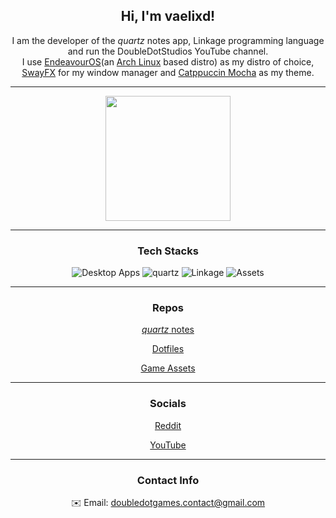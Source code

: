 <h2 align="center">Hi, I'm vaelixd!</h2>
<p align="center">
    I am the developer of the <em>quartz</em> notes app, Linkage programming language and run the DoubleDotStudios YouTube channel.<br>
    I use <a href="https://endeavouros.com/">EndeavourOS</a>(an <a href="https://archlinux.org/">Arch Linux</a> based distro) as my distro of choice, 
    <a href="https://github.com/WillPower3309/swayfx">SwayFX</a> for my window manager and 
    <a href="https://catppuccin.com/">Catppuccin Mocha</a> as my theme.
</p>

<hr>

<div align="center">
<a href="https://github.com/DoubleDotStudios">
  <img height=200 src="https://github-readme-stats.vercel.app/api?username=DoubleDotStudios&show_icons=true&bg_color=1e1e2e&text_color=cdd6f4&icon_color=cba6f7&title_color=cba6f7&border_color=cba6f7&hide=contribs" />
</a>
</div>

<hr>
<h3 align="center">Tech Stacks</h3>

<div align="center">
<img src="https://github-readme-tech-stack.vercel.app/api/cards?title=Desktop+Apps&align=center&titleAlign=center&fontFamily=CaskaydiaCove+Nerd+Font&lineCount=1&theme=catppuccin_mocha&bg=%231e1e2e&badge=%23181825&border=%23cba6f7&titleColor=%23cba6f7&line1=tauri%2CTauri%2Cf9e2af%3Bsvelte%2CSvelte%2Cfab387%3Btailwindcss%2Ctailwindcss%2C89b4fa%3B" alt="Desktop Apps" />
<img src="https://github-readme-tech-stack.vercel.app/api/cards?title=quartz&align=center&titleAlign=center&fontFamily=CaskaydiaCove+Nerd+Font&lineCount=1&theme=catppuccin_mocha&bg=%231e1e2e&badge=%23181825&border=%23cba6f7&titleColor=%23cba6f7&line1=electron%2CElectron%2C74c7ec%3Breact%2CReact%2C74c7ec%3Btailwindcss%2CTailwindcss%2C89b4fa%3B" alt="quartz" />
<img src="https://github-readme-tech-stack.vercel.app/api/cards?title=Linkage&align=center&titleAlign=center&fontFamily=CaskaydiaCove+Nerd+Font&lineCount=1&theme=catppuccin_mocha&bg=%231e1e2e&badge=%23181825&border=%23cba6f7&titleColor=%23cba6f7&line1=rust%2CRust%2Cfab387%3B" alt="Linkage" />
    <img src="https://github-readme-tech-stack.vercel.app/api/cards?title=Assets&align=center&titleAlign=center&fontFamily=CaskaydiaCove+Nerd+Font&lineCount=1&theme=catppuccin_mocha&bg=%231e1e2e&badge=%23181825&border=%23cba6f7&titleColor=%23cba6f7&line1=aseprite%2CLibresprite%2Ccba6f7%3B" alt="Assets" />
</div>

<hr>
<h3 align="center">Repos</h3>
<p align="center"><a href="https://github.com/DoubleDotStudios/Quartz"><em>quartz</em> notes</a></p>
<p align="center"><a href="https://github.com/DoubleDotStudios/i3-dotfiles">Dotfiles</a></p>
<p align="center"><a href="https://github.com/DoubleDotStudios/Assets">Game Assets</a></p>

<hr>
<h3 align="center">Socials</h3>
<p align="center"><a href="https://www.reddit.com/user/DoubleDotStudios/">Reddit</a></p>
<p align="center"><a href="https://youtube.com/@Dev-DDS">YouTube</a></p>

<hr>
<h3 align="center">Contact Info</h3>
<p align="center">✉️ Email: <a href="mailto:doubledotgames.contact@gmail.com">doubledotgames.contact@gmail.com</a></p>
